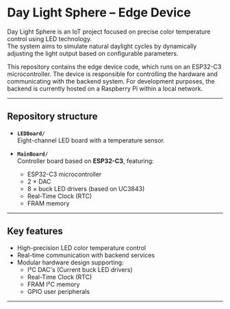# Day Light Sphere – Edge Device

Day Light Sphere is an IoT project focused on precise color temperature control using LED technology.  
The system aims to simulate natural daylight cycles by dynamically adjusting the light output based on configurable parameters.  

This repository contains the edge device code, which runs on an ESP32-C3 microcontroller. The device is responsible for controlling the hardware and communicating with the backend system. For development purposes, the backend is currently hosted on a Raspberry Pi within a local network.  

---

## Repository structure

- **`LEDBoard/`**  
  Eight-channel LED board with a temperature sensor.  

- **`MainBoard/`**  
  Controller board based on **ESP32-C3**, featuring:  
  - ESP32-C3 microcontroller  
  - 2 × DAC  
  - 8 × buck LED drivers (based on UC3843)  
  - Real-Time Clock (RTC)  
  - FRAM memory  

---

## Key features

- High-precision LED color temperature control  
- Real-time communication with backend services  
- Modular hardware design supporting:  
  - I²C DAC's (Current buck LED drivers)  
  - Real-Time Clock (RTC)
  - FRAM I²C memory 
  - GPIO user peripherals  
---
